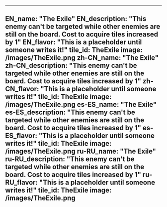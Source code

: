 ---

EN_name: "The Exile"
EN_description: "This enemy can't be targeted while other enemies are still on the board.  Cost to acquire tiles increased by 1"
EN_flavor: "This is a placeholder until someone writes it!"
tile_id: TheExile
image: /images/TheExile.png
zh-CN_name: "The Exile"
zh-CN_description: "This enemy can't be targeted while other enemies are still on the board.  Cost to acquire tiles increased by 1"
zh-CN_flavor: "This is a placeholder until someone writes it!"
tile_id: TheExile
image: /images/TheExile.png
es-ES_name: "The Exile"
es-ES_description: "This enemy can't be targeted while other enemies are still on the board.  Cost to acquire tiles increased by 1"
es-ES_flavor: "This is a placeholder until someone writes it!"
tile_id: TheExile
image: /images/TheExile.png
ru-RU_name: "The Exile"
ru-RU_description: "This enemy can't be targeted while other enemies are still on the board.  Cost to acquire tiles increased by 1"
ru-RU_flavor: "This is a placeholder until someone writes it!"
tile_id: TheExile
image: /images/TheExile.png
---